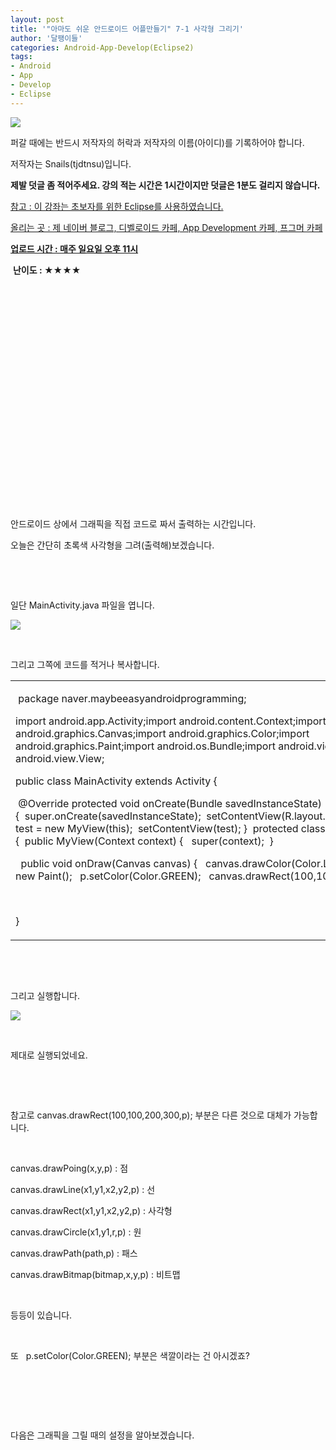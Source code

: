 ```yaml
---
layout: post
title: '"아마도 쉬운 안드로이드 어플만들기" 7-1 사각형 그리기'
author: '달팽이들'
categories: Android-App-Develop(Eclipse2)
tags:
- Android
- App
- Develop
- Eclipse
---
```



<script> location.href='https://cafe.naver.com/develoid/318863' ; </script>

<p><img src="https://dthumb-phinf.pstatic.net/?src=%22http%3A%2F%2Fpostfiles3.naver.net%2F20130523_178%2Ftjdtnsu_1369283538974akCh1_JPEG%2Fand.jpg%3Ftype%3Dw2%22&amp;type=cafe_wa740"></p>
<p>퍼갈 때에는 반드시 저작자의 허락과 저작자의 이름(아이디)를 기록하어야 합니다.</p>
<p>저작자는 Snails(tjdtnsu)입니다.</p>
<p><strong>제발 덧글 좀 적어주세요. 강의 적는 시간은 1시간이지만 덧글은 1분도 걸리지 않습니다.</strong></p>
<p><u>참고 : 이 강좌는 초보자를 위한 Eclipse를 사용하였습니다.</u></p>
<p><u>올리는 곳 : 제 네이버 블로그, 디벨로이드 카페, App Development 카페, 프그머 카페</u></p>
<p><u><strong>업로드 시간 : 매주 일요일 오후 11시</strong></u><p></p>
<p>&nbsp;<strong>난이도 : ★★★★</strong>﻿﻿</p>
<p>﻿</p>
<p>﻿</p>
<p>﻿</p>
<p>﻿</p>
<p>﻿</p>
<p>﻿</p>
<p>﻿</p>
<p>﻿</p>
<p>﻿</p>
<p>﻿</p>
<p>﻿﻿﻿﻿﻿﻿﻿﻿﻿﻿</p>
<p>﻿﻿﻿</p>
<p>﻿안드로이드 상에서 그래픽을 직접 코드로 짜서 출력하는 시간입니다.</p>
<p>﻿﻿﻿﻿﻿﻿﻿﻿﻿﻿﻿오늘은 간단히 초록색 사각형을 그려(출력해)보겠습니다.</p>
<p>﻿﻿﻿</p>
<p>﻿﻿﻿</p>
<p>﻿﻿﻿일단 MainActivity.java 파일을 엽니다.</p>
<p></p>
<p><img src="https://dthumb-phinf.pstatic.net/?src=%22http%3A%2F%2Fblogfiles.naver.net%2F20131006_185%2Ftjdtnsu_1381047373223md1VG_PNG%2F%25C1%25A6%25B8%25F1_%25BE%25F8%25C0%25BD.png%22&amp;type=cafe_wa740"></p>
<p>&nbsp;</p>
<p>그리고 그쪽에 코드를 적거나 복사합니다.</p>
<p>



<table><tbody><tr><td ><p>&nbsp;package naver.maybeeasyandroidprogramming;</p>
<p>import android.app.Activity;import android.content.Context;import android.graphics.Canvas;import android.graphics.Color;import android.graphics.Paint;import android.os.Bundle;import android.view.Menu;import android.view.View;</p>
<p>public class MainActivity extends Activity {</p>
<p>&nbsp;@Override&nbsp;protected void onCreate(Bundle savedInstanceState) {&nbsp;&nbsp;super.onCreate(savedInstanceState);&nbsp;&nbsp;setContentView(R.layout.activity_main);&nbsp;&nbsp;MyView test = new MyView(this);&nbsp;&nbsp;setContentView(test);&nbsp;}&nbsp;&nbsp;protected class MyView extends View {&nbsp;&nbsp;public MyView(Context context) {&nbsp;&nbsp;&nbsp;super(context);&nbsp;&nbsp;}</p>
<p>&nbsp;&nbsp;public void onDraw(Canvas canvas) {&nbsp;&nbsp;&nbsp;canvas.drawColor(Color.LTGRAY);&nbsp;&nbsp;&nbsp;Paint p= new Paint();&nbsp;&nbsp;&nbsp;p.setColor(Color.GREEN);&nbsp;&nbsp;&nbsp;canvas.drawRect(100,100,200,300,p);&nbsp;&nbsp;}&nbsp;}</p>
<p>&nbsp;</p>
<p>}&nbsp;</p>
</td></tr></tbody></table><p>&nbsp;</p>
<p>&nbsp;</p>
<p>그리고 실행합니다.</p>
<p><img src="https://dthumb-phinf.pstatic.net/?src=%22http%3A%2F%2Fblogfiles.naver.net%2F20131006_203%2Ftjdtnsu_13810486821594epLq_PNG%2F%25C1%25A6%25B8%25F1_%25BE%25F8%25C0%25BD.png%22&amp;type=cafe_wa740"></p>
<p>&nbsp;</p>
<p>제대로 실행되었네요.</p>
<p>&nbsp;</p>
<p>&nbsp;</p>
<p>참고로&nbsp;canvas.drawRect(100,100,200,300,p);&nbsp;부분은 다른 것으로 대체가 가능합니다.</p>
<p>&nbsp;</p>
<p>canvas.drawPoing(x,y,p) : 점</p>
<p>canvas.drawLine(x1,y1,x2,y2,p) : 선</p>
<p>canvas.drawRect(x1,y1,x2,y2,p) : 사각형</p>
<p>canvas.drawCircle(x1,y1,r,p) : 원</p>
<p>canvas.drawPath(path,p) : 패스</p>
<p>canvas.drawBitmap(bitmap,x,y,p) : 비트맵</p>
<p>&nbsp;</p>
<p>등등이 있습니다.</p>
<p>&nbsp;</p>
<p>또&nbsp;&nbsp;&nbsp;p.setColor(Color.GREEN); 부분은 색깔이라는 건 아시겠죠?</p>
<p>﻿﻿﻿</p>
<p>﻿﻿﻿</p>
<p>﻿﻿﻿</p>
<p>﻿﻿﻿다음은 그래픽을 그릴 때의 설정을 알아보겠습니다.</p>
</p>
<p></p>

